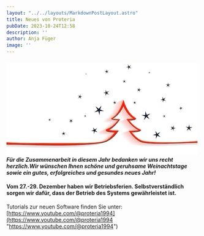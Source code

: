 ```yaml
---
layout: "../../layouts/MarkdownPostLayout.astro"
title: Neues von Proteria 
pubDate: 2023-10-24T12:58
description: ''
author: Anja Füger
image: ''
---
```


####  ![Weihnachtsmotiv1-0838a7.jpg](../../images/posts/Weihnachtsmotiv1-0838a7.jpg)***Für die Zusammenarbeit in diesem Jahr bedanken wir uns recht herzlich.Wir wünschen Ihnen schöne und geruhsame Weinachtstage sowie ein gutes, erfolgreiches und gesundes neues Jahr!*** 

#### **Vom 27.-29. Dezember haben wir Betriebsferien. Selbstverständlich sorgen wir dafür, dass der Betrieb des Systems gewährleistet ist.**



Tutorials zur neuen Software finden Sie unter: [https://www.youtube.com/@proteria1994](https://www.youtube.com/@proteria1994 "https://www.youtube.com/@proteria1994")
